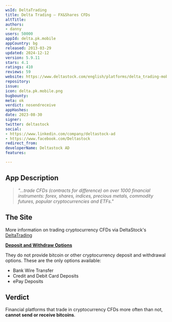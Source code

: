 ```yaml
---
wsId: DeltaTrading
title: Delta Trading – FX&Shares CFDs
altTitle: 
authors:
- danny
users: 50000
appId: delta.pk.mobile
appCountry: bg
released: 2013-03-29
updated: 2024-12-12
version: 5.9.11
stars: 4.1
ratings: 410
reviews: 59
website: https://www.deltastock.com/english/platforms/delta_trading-mobile.asp
repository: 
issue: 
icon: delta.pk.mobile.png
bugbounty: 
meta: ok
verdict: nosendreceive
appHashes: 
date: 2023-08-30
signer: 
twitter: deltastock
social:
- https://www.linkedin.com/company/deltastock-ad
- https://www.facebook.com/Deltastock
redirect_from: 
developerName: Deltastock AD
features: 

---
```


## App Description

> _"...trade CFDs (contracts for difference) on over 1000 financial instruments: forex, shares, indices, precious metals, commodity futures, popular cryptocurrencies and ETFs."_

## The Site

More information on trading cryptocurrency CFDs via DeltaStock's [DeltaTrading](https://www.deltastock.com/english/instruments/cfd-cryptocurrencies.asp)

[**Deposit and Withdraw Options**](https://www.deltastock.com/english/my-account/deposit-withdraw.asp)

They do not provide bitcoin or other cryptocurrency deposit and withdrawal options. These are the only options available:

- Bank Wire Transfer
- Credit and Debit Card Deposits
- ePay Deposits

## Verdict

Financial platforms that trade in cryptocurrency CFDs more often than not, **cannot send or receive bitcoins**.


